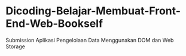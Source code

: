 # Dicoding-Belajar-Membuat-Front-End-Web-Bookself
Submission Aplikasi Pengelolaan Data Menggunakan DOM dan Web Storage 
